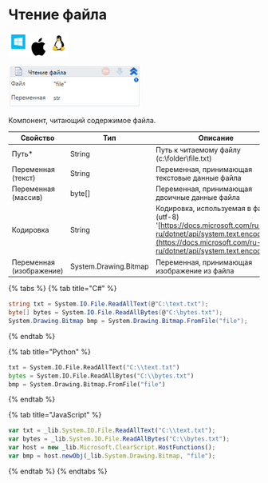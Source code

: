 # Чтение файла

![](<../../../.gitbook/assets/image (100) (1) (1) (1) (1) (1) (233).png>)

![](<../../../.gitbook/assets/image (96).png>)

Компонент, читающий содержимое файла.

| Свойство                 | Тип                   | Описание                                                                                                                                                                       |
| ------------------------ | --------------------- | ------------------------------------------------------------------------------------------------------------------------------------------------------------------------------ |
| Путь\*                   | String                | Путь к читаемому файлу (c:\folder\file.txt)                                                                                                                                    |
| Переменная (текст)       | String                | Переменная, принимающая текстовые данные файла                                                                                                                                 |
| Переменная (массив)      | byte\[]               | Переменная, принимающая двоичные данные файла                                                                                                                                  |
| Кодировка                | String                | Кодировка, используемая в файле (utf-8) '[https://docs.microsoft.com/ru-ru/dotnet/api/system.text.encoding](https://docs.microsoft.com/ru-ru/dotnet/api/system.text.encoding)' |
| Переменная (изображение) | System.Drawing.Bitmap | Переменная, принимающая изображение из файла                                                                                                                                   |

{% tabs %}
{% tab title="C#" %}
```csharp
string txt = System.IO.File.ReadAllText(@"C:\text.txt");
byte[] bytes = System.IO.File.ReadAllBytes(@"C:\bytes.txt");
System.Drawing.Bitmap bmp = System.Drawing.Bitmap.FromFile("file");
```
{% endtab %}

{% tab title="Python" %}
```python
txt = System.IO.File.ReadAllText("C:\\text.txt")
bytes = System.IO.File.ReadAllBytes("C:\\bytes.txt")
bmp = System.Drawing.Bitmap.FromFile("file")
```
{% endtab %}

{% tab title="JavaScript" %}
```javascript
var txt = _lib.System.IO.File.ReadAllText("C:\\text.txt");
var bytes = _lib.System.IO.File.ReadAllBytes("C:\\bytes.txt");
var host = new _lib.Microsoft.ClearScript.HostFunctions();
var bmp = host.newObj(_lib.System.Drawing.Bitmap, "file");
```
{% endtab %}
{% endtabs %}

